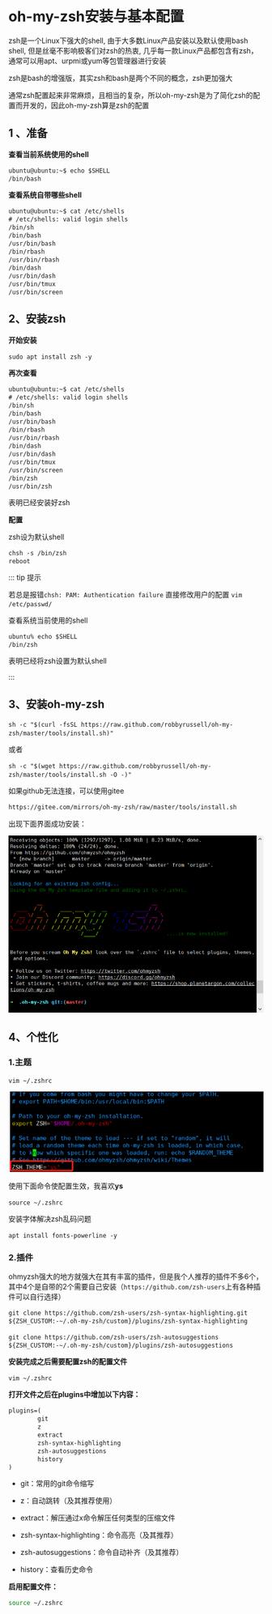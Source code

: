 # oh-my-zsh安装与基本配置

zsh是一个Linux下强大的shell, 由于大多数Linux产品安装以及默认使用bash shell, 但是丝毫不影响极客们对zsh的热衷, 几乎每一款Linux产品都包含有zsh，通常可以用apt、urpmi或yum等包管理器进行安装

zsh是bash的增强版，其实zsh和bash是两个不同的概念，zsh更加强大

通常zsh配置起来非常麻烦，且相当的复杂，所以oh-my-zsh是为了简化zsh的配置而开发的，因此oh-my-zsh算是zsh的配置

## 1 、准备

**查看当前系统使用的shell**

```shell
ubuntu@ubuntu:~$ echo $SHELL
/bin/bash
```

**查看系统自带哪些shell**

```shell
ubuntu@ubuntu:~$ cat /etc/shells 
# /etc/shells: valid login shells
/bin/sh
/bin/bash
/usr/bin/bash
/bin/rbash
/usr/bin/rbash
/bin/dash
/usr/bin/dash
/usr/bin/tmux
/usr/bin/screen
```

## 2、安装zsh

**开始安装**

`sudo apt install zsh -y`

**再次查看**

```shell
ubuntu@ubuntu:~$ cat /etc/shells 
# /etc/shells: valid login shells
/bin/sh
/bin/bash
/usr/bin/bash
/bin/rbash
/usr/bin/rbash
/bin/dash
/usr/bin/dash
/usr/bin/tmux
/usr/bin/screen
/bin/zsh
/usr/bin/zsh
```

表明已经安装好zsh

**配置**

zsh设为默认shell

```shell
chsh -s /bin/zsh
reboot
```

::: tip 提示

若总是报错`chsh: PAM: Authentication failure`
直接修改用户的配置
`vim /etc/passwd/`

查看系统当前使用的shell

```shell
ubuntu% echo $SHELL 
/bin/zsh
```

表明已经将zsh设置为默认shell

:::

## 3、安装oh-my-zsh

`sh -c "$(curl -fsSL https://raw.github.com/robbyrussell/oh-my-zsh/master/tools/install.sh)"`

或者

 `sh -c "$(wget https://raw.github.com/robbyrussell/oh-my-zsh/master/tools/install.sh -O -)"`

如果github无法连接，可以使用gitee

```sh
https://gitee.com/mirrors/oh-my-zsh/raw/master/tools/install.sh
```

出现下面界面成功安装：

![z1](./z1.png)

## 4、个性化

### 1.主题

`vim ~/.zshrc`

![z2](./z2.png)

使用下面命令使配置生效，我喜欢**ys**

`source ~/.zshrc`

安装字体解决zsh乱码问题

`apt install fonts-powerline -y`

### 2.插件

ohmyzsh强大的地方就强大在其有丰富的插件，但是我个人推荐的插件不多6个，其中4个是自带的2个需要自己安装（`https://github.com/zsh-users`上有各种插件可以自行选择）

```shell
git clone https://github.com/zsh-users/zsh-syntax-highlighting.git ${ZSH_CUSTOM:-~/.oh-my-zsh/custom}/plugins/zsh-syntax-highlighting

git clone https://github.com/zsh-users/zsh-autosuggestions ${ZSH_CUSTOM:-~/.oh-my-zsh/custom}/plugins/zsh-autosuggestions
```

**安装完成之后需要配置zsh的配置文件**

`vim ~/.zshrc`

**打开文件之后在plugins中增加以下内容：**

```shell
plugins=(
        git
        z
        extract
        zsh-syntax-highlighting
        zsh-autosuggestions
        history
)
```

- git：常用的git命令缩写

- z：自动跳转（及其推荐使用）

- extract：解压通过x命令解压任何类型的压缩文件

- zsh-syntax-highlighting：命令高亮（及其推荐）

- zsh-autosuggestions：命令自动补齐（及其推荐）

- history：查看历史命令

**启用配置文件：**

```bash
source ~/.zshrc
```

